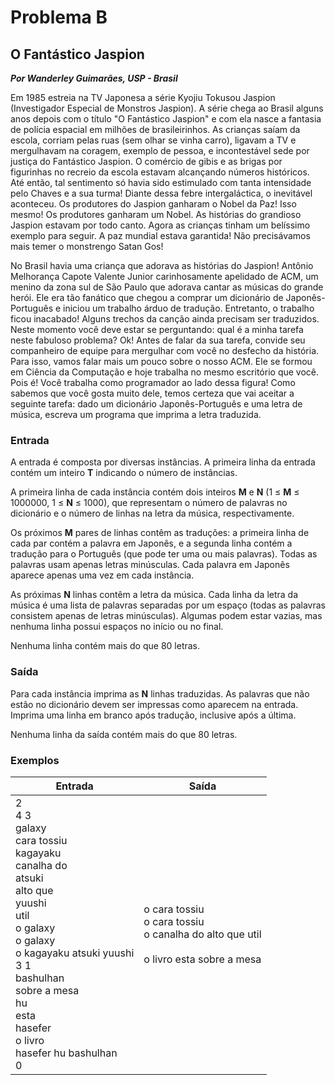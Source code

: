 # Problema B

## O Fantástico Jaspion

***Por Wanderley Guimarães, USP - Brasil***

Em 1985 estreia na TV Japonesa a série Kyojiu Tokusou Jaspion (Investigador Especial de Monstros Jaspion). A série chega ao Brasil alguns anos depois com o título "O Fantástico Jaspion" e com ela nasce a fantasia de polícia espacial em milhões de brasileirinhos. As crianças saíam da escola, corriam pelas ruas (sem olhar se vinha carro), ligavam a TV e mergulhavam na coragem, exemplo de pessoa, e incontestável sede por justiça do Fantástico Jaspion. O comércio de gibis e as brigas por figurinhas no recreio da escola estavam alcançando números históricos. Até então, tal sentimento só havia sido estimulado com tanta intensidade pelo Chaves e a sua turma! Diante dessa febre intergaláctica, o inevitável aconteceu. Os produtores do Jaspion ganharam o Nobel da Paz! Isso mesmo! Os produtores ganharam um Nobel. As histórias do grandioso Jaspion estavam por todo canto. Agora as crianças tinham um belíssimo exemplo para seguir. A paz mundial estava garantida! Não precisávamos mais temer o monstrengo Satan Gos!

No Brasil havia uma criança que adorava as histórias do Jaspion! Antônio Melhorança Capote Valente Junior carinhosamente apelidado de ACM, um menino da zona sul de São Paulo que adorava cantar as músicas do grande herói. Ele era tão fanático que chegou a comprar um dicionário de Japonês-Português e iniciou um trabalho árduo de tradução. Entretanto, o trabalho ficou inacabado! Alguns trechos da canção ainda precisam ser traduzidos. Neste momento você deve estar se perguntando: qual é a minha tarefa neste fabuloso problema? Ok! Antes de falar da sua tarefa, convide seu companheiro de equipe para mergulhar com você no desfecho da história. Para isso, vamos falar mais um pouco sobre o nosso ACM. Ele se formou em Ciência da Computação e hoje trabalha no mesmo escritório que você. Pois é! Você trabalha como programador ao lado dessa figura! Como sabemos que você gosta muito dele, temos certeza que vai aceitar a seguinte tarefa: dado um dicionário Japonês-Português e uma letra de música, escreva um programa que imprima a letra traduzida.

### Entrada

A entrada é composta por diversas instâncias. A primeira linha da entrada contém um inteiro **T** indicando o número de instâncias.

A primeira linha de cada instância contém dois inteiros **M** e **N** (1 ≤ **M** ≤ 1000000, 1 ≤ **N** ≤ 1000), que representam o número de palavras no dicionário e o número de linhas na letra da música, respectivamente.

Os próximos **M** pares de linhas contêm as traduções: a primeira linha de cada par contém a palavra em Japonês, e a segunda linha contém a tradução para o Português (que pode ter uma ou mais palavras). Todas as palavras usam apenas letras minúsculas. Cada palavra em Japonês aparece apenas uma vez em cada instância.

As próximas **N** linhas contêm a letra da música. Cada linha da letra da música é uma lista de palavras separadas por um espaço (todas as palavras consistem apenas de letras minúsculas).
Algumas podem estar vazias, mas nenhuma linha possui espaços no início ou no final.

Nenhuma linha contém mais do que 80 letras.


### Saída

Para cada instância imprima as **N** linhas traduzidas. As palavras que não estão no dicionário devem ser impressas como aparecem na entrada. Imprima uma linha em branco após tradução, inclusive após a última.

Nenhuma linha da saída contém mais do que 80 letras.


### Exemplos

| Entrada | Saída |
| --- | --- |
2 <br> 4 3 <br> galaxy <br> cara tossiu <br> kagayaku <br> canalha do <br> atsuki <br> alto que <br> yuushi <br> util <br> o galaxy <br> o galaxy <br> o kagayaku atsuki yuushi <br> 3 1 <br> bashulhan <br> sobre a mesa <br> hu <br> esta <br> hasefer <br> o livro <br> hasefer hu bashulhan <br> 0 | o cara tossiu <br> o cara tossiu <br> o canalha do alto que util <br> <br>o livro esta sobre a mesa